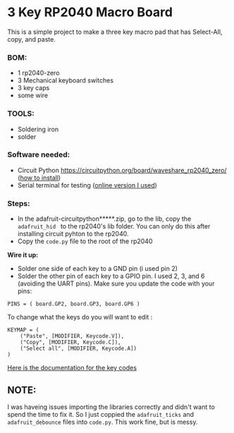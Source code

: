 # 3 Key RP2040 Macro Board
This is a simple project to make a three key macro pad that has Select-All, copy, and paste.


### BOM:
  - 1 rp2040-zero
  - 3 Mechanical keyboard switches
  - 3 key caps
  - some wire

### TOOLS:
  - Soldering iron
  - solder

### Software needed:
  - Circuit Python https://circuitpython.org/board/waveshare_rp2040_zero/   ([how to install](https://learn.adafruit.com/getting-started-with-raspberry-pi-pico-circuitpython/circuitpython))
  - Serial terminal for testing ([online version I used](https://www.serialterminal.com/advanced_terminal/src/html/index.html))



### Steps:
- In the adafruit-circuitpython*****.zip, go to the lib, copy the `adafruit_hid ` to the rp2040's lib folder.
You can only do this after installing circuit pyhton to the rp2040.
- Copy the `code.py` file to the root of the rp2040



**Wire it up:**
- Solder one side of each key to a GND pin (i used pin 2)
- Solder the other pin of each key to a GPIO pin. I used 2, 3, and 6 (avoiding the UART pins). Make sure you update the code with your pins:


`PINS = (
    board.GP2,
    board.GP3,
    board.GP6
)`



To change what the keys do you will want to edit :

    KEYMAP = (
        ("Paste", [MODIFIER, Keycode.V]),
        ("Copy", [MODIFIER, Keycode.C]),
        ("Select all", [MODIFIER, Keycode.A])
    )

[Here is the documentation for the key codes](https://docs.circuitpython.org/projects/hid/en/latest/)



## NOTE:
I was haveing issues importing the libraries correctly and didn't want to spend the time to fix it. So I just coppied the `adafruit_ticks` and `adafruit_debounce` files into `code.py`. This work fine, but is messy. 